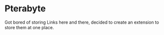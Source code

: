 # Pterabyte

Got bored of storing Links here and there, decided to create an extension to store them at one place.
